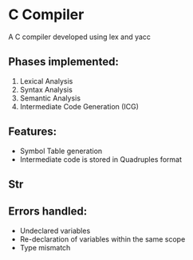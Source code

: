 # C Compiler  
A C compiler developed using lex and yacc  
  
## Phases implemented:  
1. Lexical Analysis  
2. Syntax Analysis  
3. Semantic Analysis  
4. Intermediate Code Generation (ICG)  
  
## Features:  
* Symbol Table generation
* Intermediate code is stored in Quadruples format  
  
## Str
## Errors handled:  
* Undeclared variables  
* Re-declaration of variables within the same scope  
* Type mismatch  
